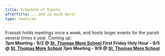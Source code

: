 ```yaml
---
title: Schedule of Events
afterTitle: ...and so much more!
type: features
---
```


Frassati holds meetings once a week, and hosts larger events for the parish several times a year. Coming up:
<br>
**7pm Meeting - 9/2 @ [St. Thomas More School](https://maps.app.goo.gl/4s7JWGVDDphpzKKd9)**
**First Friday Holy Hour - 9/5 @ [St. Thomas More School](https://maps.app.goo.gl/4s7JWGVDDphpzKKd9)**
**7pm Meeting - 9/9 @ [St. Thomas More School](https://maps.app.goo.gl/4s7JWGVDDphpzKKd9)**
